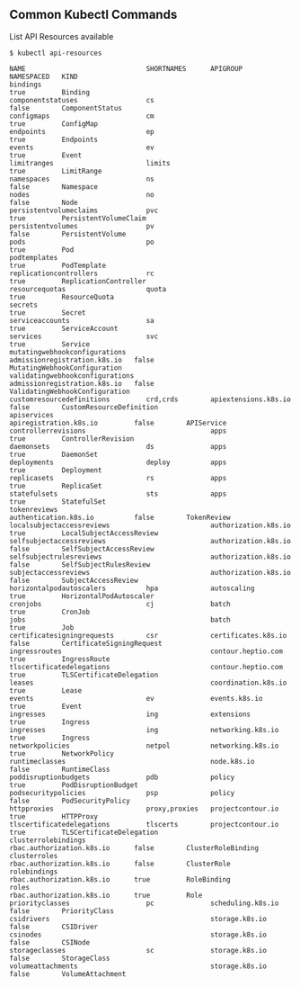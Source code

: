 ## Common Kubectl Commands

List API Resources available

    $ kubectl api-resources

    NAME                              SHORTNAMES      APIGROUP                       NAMESPACED   KIND
    bindings                                                                         true         Binding
    componentstatuses                 cs                                             false        ComponentStatus
    configmaps                        cm                                             true         ConfigMap
    endpoints                         ep                                             true         Endpoints
    events                            ev                                             true         Event
    limitranges                       limits                                         true         LimitRange
    namespaces                        ns                                             false        Namespace
    nodes                             no                                             false        Node
    persistentvolumeclaims            pvc                                            true         PersistentVolumeClaim
    persistentvolumes                 pv                                             false        PersistentVolume
    pods                              po                                             true         Pod
    podtemplates                                                                     true         PodTemplate
    replicationcontrollers            rc                                             true         ReplicationController
    resourcequotas                    quota                                          true         ResourceQuota
    secrets                                                                          true         Secret
    serviceaccounts                   sa                                             true         ServiceAccount
    services                          svc                                            true         Service
    mutatingwebhookconfigurations                     admissionregistration.k8s.io   false        MutatingWebhookConfiguration
    validatingwebhookconfigurations                   admissionregistration.k8s.io   false        ValidatingWebhookConfiguration
    customresourcedefinitions         crd,crds        apiextensions.k8s.io           false        CustomResourceDefinition
    apiservices                                       apiregistration.k8s.io         false        APIService
    controllerrevisions                               apps                           true         ControllerRevision
    daemonsets                        ds              apps                           true         DaemonSet
    deployments                       deploy          apps                           true         Deployment
    replicasets                       rs              apps                           true         ReplicaSet
    statefulsets                      sts             apps                           true         StatefulSet
    tokenreviews                                      authentication.k8s.io          false        TokenReview
    localsubjectaccessreviews                         authorization.k8s.io           true         LocalSubjectAccessReview
    selfsubjectaccessreviews                          authorization.k8s.io           false        SelfSubjectAccessReview
    selfsubjectrulesreviews                           authorization.k8s.io           false        SelfSubjectRulesReview
    subjectaccessreviews                              authorization.k8s.io           false        SubjectAccessReview
    horizontalpodautoscalers          hpa             autoscaling                    true         HorizontalPodAutoscaler
    cronjobs                          cj              batch                          true         CronJob
    jobs                                              batch                          true         Job
    certificatesigningrequests        csr             certificates.k8s.io            false        CertificateSigningRequest
    ingressroutes                                     contour.heptio.com             true         IngressRoute
    tlscertificatedelegations                         contour.heptio.com             true         TLSCertificateDelegation
    leases                                            coordination.k8s.io            true         Lease
    events                            ev              events.k8s.io                  true         Event
    ingresses                         ing             extensions                     true         Ingress
    ingresses                         ing             networking.k8s.io              true         Ingress
    networkpolicies                   netpol          networking.k8s.io              true         NetworkPolicy
    runtimeclasses                                    node.k8s.io                    false        RuntimeClass
    poddisruptionbudgets              pdb             policy                         true         PodDisruptionBudget
    podsecuritypolicies               psp             policy                         false        PodSecurityPolicy
    httpproxies                       proxy,proxies   projectcontour.io              true         HTTPProxy
    tlscertificatedelegations         tlscerts        projectcontour.io              true         TLSCertificateDelegation
    clusterrolebindings                               rbac.authorization.k8s.io      false        ClusterRoleBinding
    clusterroles                                      rbac.authorization.k8s.io      false        ClusterRole
    rolebindings                                      rbac.authorization.k8s.io      true         RoleBinding
    roles                                             rbac.authorization.k8s.io      true         Role
    priorityclasses                   pc              scheduling.k8s.io              false        PriorityClass
    csidrivers                                        storage.k8s.io                 false        CSIDriver
    csinodes                                          storage.k8s.io                 false        CSINode
    storageclasses                    sc              storage.k8s.io                 false        StorageClass
    volumeattachments                                 storage.k8s.io                 false        VolumeAttachment